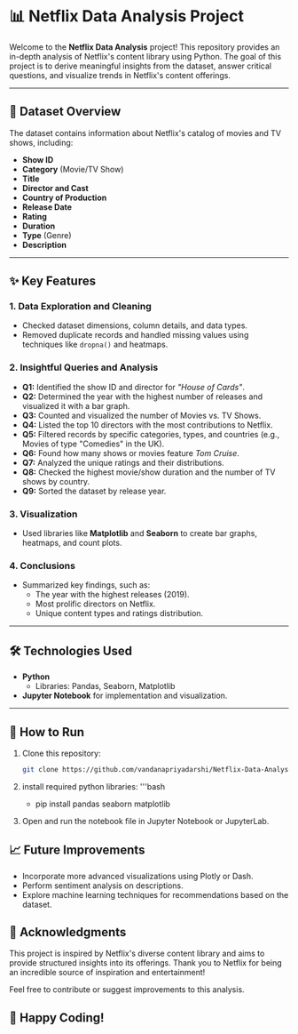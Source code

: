 # 📊 Netflix Data Analysis Project

Welcome to the **Netflix Data Analysis** project! This repository provides an in-depth analysis of Netflix's content library using Python. The goal of this project is to derive meaningful insights from the dataset, answer critical questions, and visualize trends in Netflix's content offerings.

---

## 📂 Dataset Overview  
The dataset contains information about Netflix's catalog of movies and TV shows, including:  
- **Show ID**  
- **Category** (Movie/TV Show)  
- **Title**  
- **Director and Cast**  
- **Country of Production**  
- **Release Date**  
- **Rating**  
- **Duration**  
- **Type** (Genre)  
- **Description**

---

## ✨ Key Features  

### 1. Data Exploration and Cleaning  
- Checked dataset dimensions, column details, and data types.  
- Removed duplicate records and handled missing values using techniques like `dropna()` and heatmaps.  

### 2. Insightful Queries and Analysis  
- **Q1:** Identified the show ID and director for *"House of Cards"*.  
- **Q2:** Determined the year with the highest number of releases and visualized it with a bar graph.  
- **Q3:** Counted and visualized the number of Movies vs. TV Shows.  
- **Q4:** Listed the top 10 directors with the most contributions to Netflix.  
- **Q5:** Filtered records by specific categories, types, and countries (e.g., Movies of type "Comedies" in the UK).  
- **Q6:** Found how many shows or movies feature *Tom Cruise*.  
- **Q7:** Analyzed the unique ratings and their distributions.  
- **Q8:** Checked the highest movie/show duration and the number of TV shows by country.  
- **Q9:** Sorted the dataset by release year.  

### 3. Visualization  
- Used libraries like **Matplotlib** and **Seaborn** to create bar graphs, heatmaps, and count plots.  

### 4. Conclusions  
- Summarized key findings, such as:  
  - The year with the highest releases (2019).  
  - Most prolific directors on Netflix.  
  - Unique content types and ratings distribution.

---

## 🛠️ Technologies Used  
- **Python**  
  - Libraries: Pandas, Seaborn, Matplotlib  
- **Jupyter Notebook** for implementation and visualization.

---

## 🚀 How to Run  

1. Clone this repository:  
   ```bash
   git clone https://github.com/vandanapriyadarshi/Netflix-Data-Analysis.git

2. install required python libraries:
   '''bash
   - pip install pandas seaborn matplotlib

3. Open and run the notebook file in Jupyter Notebook or JupyterLab.

## 📈 Future Improvements

- Incorporate more advanced visualizations using Plotly or Dash.
- Perform sentiment analysis on descriptions.
- Explore machine learning techniques for recommendations based on the dataset.

## 🙏 Acknowledgments

This project is inspired by Netflix's diverse content library and aims to provide structured insights into its offerings.
Thank you to Netflix for being an incredible source of inspiration and entertainment!

Feel free to contribute or suggest improvements to this analysis.

## 🎉 Happy Coding!
